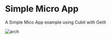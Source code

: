 # Simple Micro App
A Simple Mico App example using Cubit with GetIt

![arch](https://user-images.githubusercontent.com/34557278/181860502-e7e5ab01-8052-4d31-9ec5-c1cbb4c28cba.jpeg)
